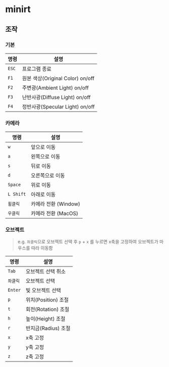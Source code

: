 # minirt

## 조작

### 기본
| 명령 | 설명
| --- | ---
`ESC` | 프로그램 종료
`F1` | 원본 색상(Original Color) on/off
`F2` | 주변광(Ambient Light) on/off
`F3` | 난반사광(Diffuse Light) on/off
`F4` | 정반사광(Specular Light) on/off

### 카메라
| 명령 | 설명
| --- | ---
`w` | 앞으로 이동
`a` | 왼쪽으로 이동
`s` | 뒤로 이동
`d` | 오른쪽으로 이동
`Space` | 위로 이동
`L Shift` | 아래로 이동
`휠클릭` | 카메라 전환 (Window)
`우클릭` | 카메라 전환 (MacOS)

### 오브젝트

> e.g. `좌클릭`으로 오브젝트 선택 후 `p` + `x` 를 누르면 x축을 고정하여 오브젝트가 마우스를 따라 이동함

| 명령 | 설명 | 
| --- | ---
`Tab` | 오브젝트 선택 취소
`좌클릭` | 오브젝트 선택
`Enter` | 빛 오브젝트 선택
`p` | 위치(Position) 조절
`t` | 회전(Rotation) 조절
`h` | 높이(Height) 조절
`r` | 반지금(Radius) 조절
`x` | x축 고정
`y` | y축 고정
`z` | z축 고정
